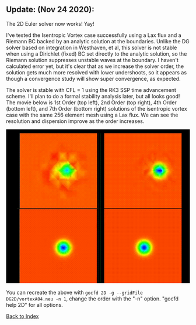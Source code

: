 ## Update: (Nov 24 2020):

The 2D Euler solver now works! Yay!

I've tested the Isentropic Vortex case successfully using a Lax flux and a Riemann BC backed by an analytic solution at the
boundaries. Unlike the DG solver based on integration in Westhaven, et al, this solver is not stable when using a Dirichlet
(fixed) BC set directly to the analytic solution, so the Riemann solution suppresses unstable waves at the boundary. I
haven't calculated error yet, but it's clear that as we increase the solver order, the solution gets much more resolved with
lower undershoots, so it appears as though a convergence study will show super convergence, as expected.

The solver is stable with CFL = 1 using the RK3 SSP time advancement scheme. I'll plan to do a formal stability analysis
later, but all looks good! The movie below is 1st Order (top left), 2nd Order (top right), 4th Order (bottom left), and 7th
Order (bottom right) solutions of the isentropic vortex case with the same 256 element mesh using a Lax flux. We can see the
resolution and dispersion improve as the order increases.

![Simulation Visualization](../images/vortex-1-2-4-7-lax-cropped.gif)

You can recreate the above with ```gocfd 2D -g --gridFile DG2D/vortexA04.neu -n 1```, change the order with the "-n" option.
"gocfd help 2D" for all options.

[Back to Index](../CHANGELOG-2D.md)
